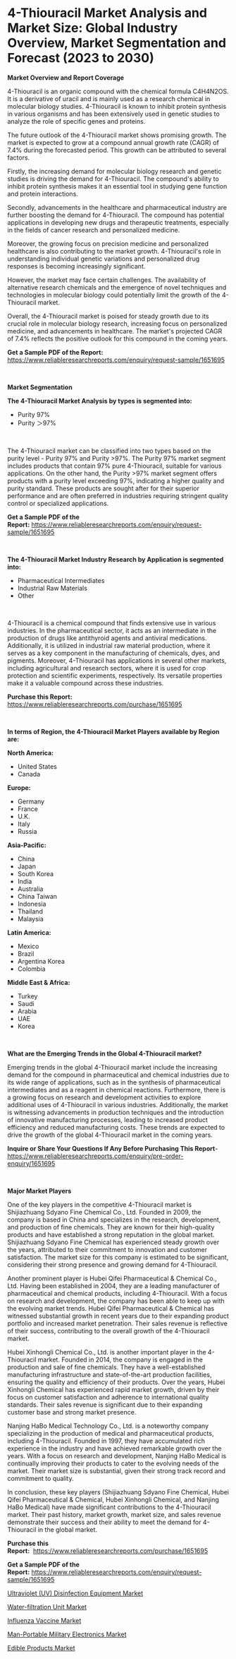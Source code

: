 <p><h1>4-Thiouracil Market Analysis and Market Size: Global Industry Overview, Market Segmentation and Forecast (2023 to 2030)</h1></p><p><strong>Market Overview and Report Coverage</strong></p>
<p><p>4-Thiouracil is an organic compound with the chemical formula C4H4N2OS. It is a derivative of uracil and is mainly used as a research chemical in molecular biology studies. 4-Thiouracil is known to inhibit protein synthesis in various organisms and has been extensively used in genetic studies to analyze the role of specific genes and proteins.</p><p>The future outlook of the 4-Thiouracil market shows promising growth. The market is expected to grow at a compound annual growth rate (CAGR) of 7.4% during the forecasted period. This growth can be attributed to several factors.</p><p>Firstly, the increasing demand for molecular biology research and genetic studies is driving the demand for 4-Thiouracil. The compound's ability to inhibit protein synthesis makes it an essential tool in studying gene function and protein interactions.</p><p>Secondly, advancements in the healthcare and pharmaceutical industry are further boosting the demand for 4-Thiouracil. The compound has potential applications in developing new drugs and therapeutic treatments, especially in the fields of cancer research and personalized medicine.</p><p>Moreover, the growing focus on precision medicine and personalized healthcare is also contributing to the market growth. 4-Thiouracil's role in understanding individual genetic variations and personalized drug responses is becoming increasingly significant.</p><p>However, the market may face certain challenges. The availability of alternative research chemicals and the emergence of novel techniques and technologies in molecular biology could potentially limit the growth of the 4-Thiouracil market.</p><p>Overall, the 4-Thiouracil market is poised for steady growth due to its crucial role in molecular biology research, increasing focus on personalized medicine, and advancements in healthcare. The market's projected CAGR of 7.4% reflects the positive outlook for this compound in the coming years.</p></p>
<p><strong>Get a Sample PDF of the Report:</strong> <a href="https://www.reliableresearchreports.com/enquiry/request-sample/1651695">https://www.reliableresearchreports.com/enquiry/request-sample/1651695</a></p>
<p>&nbsp;</p>
<p><strong>Market Segmentation</strong></p>
<p><strong>The 4-Thiouracil Market Analysis by types is segmented into:</strong></p>
<p><ul><li>Purity 97%</li><li>Purity ＞97%</li></ul></p>
<p>&nbsp;</p>
<p><p>The 4-Thiouracil market can be classified into two types based on the purity level - Purity 97% and Purity >97%. The Purity 97% market segment includes products that contain 97% pure 4-Thiouracil, suitable for various applications. On the other hand, the Purity >97% market segment offers products with a purity level exceeding 97%, indicating a higher quality and purity standard. These products are sought after for their superior performance and are often preferred in industries requiring stringent quality control or specialized applications.</p></p>
<p><strong>Get a Sample PDF of the Report:</strong>&nbsp;<a href="https://www.reliableresearchreports.com/enquiry/request-sample/1651695">https://www.reliableresearchreports.com/enquiry/request-sample/1651695</a></p>
<p>&nbsp;</p>
<p><strong>The 4-Thiouracil Market Industry Research by Application is segmented into:</strong></p>
<p><ul><li>Pharmaceutical Intermediates</li><li>Industrial Raw Materials</li><li>Other</li></ul></p>
<p>&nbsp;</p>
<p><p>4-Thiouracil is a chemical compound that finds extensive use in various industries. In the pharmaceutical sector, it acts as an intermediate in the production of drugs like antithyroid agents and antiviral medications. Additionally, it is utilized in industrial raw material production, where it serves as a key component in the manufacturing of chemicals, dyes, and pigments. Moreover, 4-Thiouracil has applications in several other markets, including agricultural and research sectors, where it is used for crop protection and scientific experiments, respectively. Its versatile properties make it a valuable compound across these industries.</p></p>
<p><strong>Purchase this Report:</strong>&nbsp; <a href="https://www.reliableresearchreports.com/purchase/1651695">https://www.reliableresearchreports.com/purchase/1651695</a></p>
<p>&nbsp;</p>
<p><strong>In terms of Region, the 4-Thiouracil Market Players available by Region are:</strong></p>
<p>
    <p> <strong> North America: </strong>
        <ul>
            <li>United States</li>
            <li>Canada</li>
        </ul>
        </p> 
    <p> <strong> Europe: </strong>
        <ul>
            <li>Germany</li>
            <li>France</li>
            <li>U.K.</li>
            <li>Italy</li>
            <li>Russia</li>
        </ul>
        </p> 
    <p> <strong> Asia-Pacific: </strong>
        <ul>
            <li>China</li>
            <li>Japan</li>
            <li>South Korea</li>
            <li>India</li>
            <li>Australia</li>
            <li>China Taiwan</li>
            <li>Indonesia</li>
            <li>Thailand</li>
            <li>Malaysia</li>
        </ul>
        </p> 
    <p> <strong> Latin America: </strong>
        <ul>
            <li>Mexico</li>
            <li>Brazil</li>
            <li>Argentina Korea</li>
            <li>Colombia</li>
        </ul>
        </p> 
    <p> <strong> Middle East & Africa: </strong>
        <ul>
            <li>Turkey</li>
            <li>Saudi</li>
            <li>Arabia</li>
            <li>UAE</li>
            <li>Korea</li>
        </ul>
    </p>
    </p>
<p>&nbsp;</p>
<p><strong>What are the Emerging Trends in the Global 4-Thiouracil market?</strong></p>
<p><p>Emerging trends in the global 4-Thiouracil market include the increasing demand for the compound in pharmaceutical and chemical industries due to its wide range of applications, such as in the synthesis of pharmaceutical intermediates and as a reagent in chemical reactions. Furthermore, there is a growing focus on research and development activities to explore additional uses of 4-Thiouracil in various industries. Additionally, the market is witnessing advancements in production techniques and the introduction of innovative manufacturing processes, leading to increased product efficiency and reduced manufacturing costs. These trends are expected to drive the growth of the global 4-Thiouracil market in the coming years.</p></p>
<p><strong>Inquire or Share Your Questions If Any Before Purchasing This Report</strong>- <a href="https://www.reliableresearchreports.com/enquiry/pre-order-enquiry/1651695">https://www.reliableresearchreports.com/enquiry/pre-order-enquiry/1651695</a></p>
<p>&nbsp;</p>
<p><strong>Major Market Players</strong></p>
<p><p>One of the key players in the competitive 4-Thiouracil market is Shijiazhuang Sdyano Fine Chemical Co., Ltd. Founded in 2009, the company is based in China and specializes in the research, development, and production of fine chemicals. They are known for their high-quality products and have established a strong reputation in the global market. Shijiazhuang Sdyano Fine Chemical has experienced steady growth over the years, attributed to their commitment to innovation and customer satisfaction. The market size for this company is estimated to be significant, considering their strong presence and growing demand for 4-Thiouracil.</p><p>Another prominent player is Hubei Qifei Pharmaceutical & Chemical Co., Ltd. Having been established in 2004, they are a leading manufacturer of pharmaceutical and chemical products, including 4-Thiouracil. With a focus on research and development, the company has been able to keep up with the evolving market trends. Hubei Qifei Pharmaceutical & Chemical has witnessed substantial growth in recent years due to their expanding product portfolio and increased market penetration. Their sales revenue is reflective of their success, contributing to the overall growth of the 4-Thiouracil market.</p><p>Hubei Xinhongli Chemical Co., Ltd. is another important player in the 4-Thiouracil market. Founded in 2014, the company is engaged in the production and sale of fine chemicals. They have a well-established manufacturing infrastructure and state-of-the-art production facilities, ensuring the quality and efficiency of their products. Over the years, Hubei Xinhongli Chemical has experienced rapid market growth, driven by their focus on customer satisfaction and adherence to international quality standards. Their sales revenue is significant due to their expanding customer base and strong market presence.</p><p>Nanjing HaBo Medical Technology Co., Ltd. is a noteworthy company specializing in the production of medical and pharmaceutical products, including 4-Thiouracil. Founded in 1997, they have accumulated rich experience in the industry and have achieved remarkable growth over the years. With a focus on research and development, Nanjing HaBo Medical is continually improving their products to cater to the evolving needs of the market. Their market size is substantial, given their strong track record and commitment to quality.</p><p>In conclusion, these key players (Shijiazhuang Sdyano Fine Chemical, Hubei Qifei Pharmaceutical & Chemical, Hubei Xinhongli Chemical, and Nanjing HaBo Medical) have made significant contributions to the 4-Thiouracil market. Their past history, market growth, market size, and sales revenue demonstrate their success and their ability to meet the demand for 4-Thiouracil in the global market.</p></p>
<p><strong>Purchase this Report:</strong>&nbsp;&nbsp;<a href="https://www.reliableresearchreports.com/purchase/1651695">https://www.reliableresearchreports.com/purchase/1651695</a></p>
<p></p>
<p><strong>Get a Sample PDF of the Report:</strong>&nbsp;<a href="https://www.reliableresearchreports.com/enquiry/request-sample/1651695">https://www.reliableresearchreports.com/enquiry/request-sample/1651695</a></p>
<p><p><a href="https://www.linkedin.com/pulse/ultraviolet-uv-disinfection-equipment-market-challenges/">Ultraviolet (UV) Disinfection Equipment Market</a></p><p><a href="https://www.linkedin.com/pulse/decoding-water-filtration-unit-market-deep-dive-latest-trends/">Water-filtration Unit Market</a></p><p><a href="https://medium.com/@aniket.reportprime23/influenza-vaccine-market-insight-market-trends-growth-forecasted-from-2023-to-2030-4f5836afbada">Influenza Vaccine Market</a></p><p><a href="https://www.linkedin.com/pulse/man-portable-military-electronics-market-size-growth-forecast/">Man-Portable Military Electronics Market</a></p><p><a href="https://medium.com/@rebeccabower1903/edible-products-market-size-growth-forecast-2023-2030-c1b172504de7">Edible Products Market</a></p></p>